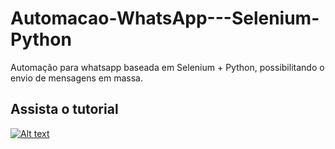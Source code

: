 # Automacao-WhatsApp---Selenium-Python
Automação para whatsapp baseada em Selenium + Python, possibilitando o envio de mensagens em massa.

## Assista o tutorial
  [![Alt text](https://img.youtube.com/vi/d9P-f6v9lHo/hqdefault.jpg)](https://youtu.be/d9P-f6v9lHo)
